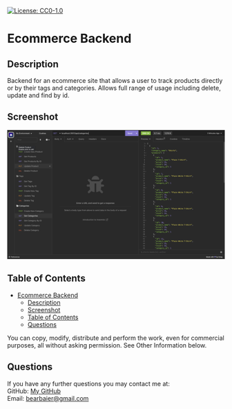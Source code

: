 [![License: CC0-1.0](https://licensebuttons.net/l/zero/1.0/80x15.png)](http://creativecommons.org/publicdomain/zero/1.0/)
  # Ecommerce Backend
  ## Description
  Backend for an ecommerce site that allows a user to track products directly or by their tags and categories.  Allows full range of usage including delete, update and find by id.
  ## Screenshot
![screenshot](./assets/screenshot.png)
  ## Table of Contents
- [Ecommerce Backend](#ecommerce-backend)
  - [Description](#description)
  - [Screenshot](#screenshot)
  - [Table of Contents](#table-of-contents)
  - [Questions](#questions)
  
You can copy, modify, distribute and perform the work, even for commercial purposes, all without asking permission. See Other Information below.  
  <a name='questions'></a>
  ## Questions  
  If you have any further questions you may contact me at:  
  GitHub: [My GitHub](https://github.com/RichardBaier)  
  Email: bearbaier@gmail.com